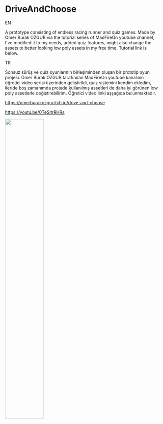 # DriveAndChoose

EN

A prototype consisting of endless racing runner and quiz games. Made by Omer Burak OZGUR via the tutorial series of MadFireOn youtube channel, I've modified it to my needs, added quiz features, might also change the assets to better looking low poly assets in my free time. Tutorial link is below.

TR

Sonsuz sürüş ve quiz oyunlarının birleşiminden oluşan bir prototip oyun projesi. Ömer Burak ÖZGÜR tarafından MadFireOn youtube kanalının öğretici video serisi üzerinden geliştirildi, quiz sistemini kendim ekledim, ileride boş zamanımda projede kullanılmış assetleri de daha iyi görünen low poly assetlerle değiştirebilirim. Öğretici video linki aşşağıda bulunmaktadır.

https://omerburakozgur.itch.io/drive-and-choose

https://youtu.be/0TeSitrRHRs

[<img src="https://i3.ytimg.com/vi/0TeSitrRHRs/maxresdefault.jpg" width="50%">](https://youtu.be/0TeSitrRHRs "Drive And Choose Gameplay")
